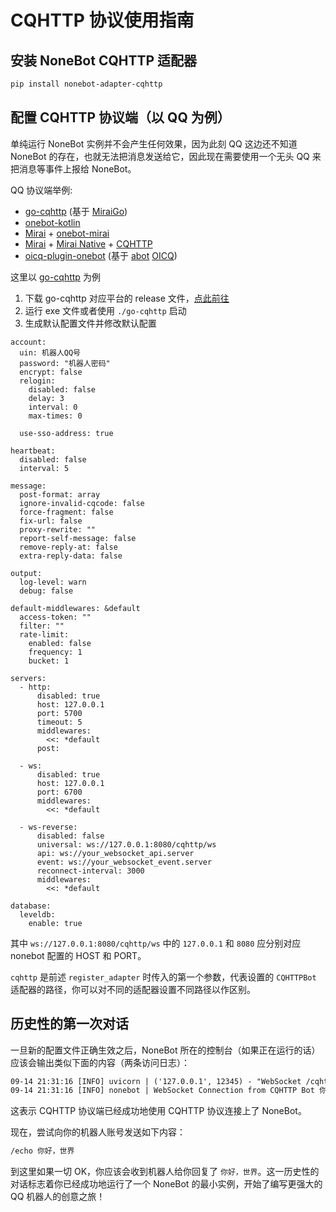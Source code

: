 # CQHTTP 协议使用指南

## 安装 NoneBot CQHTTP 适配器

```bash
pip install nonebot-adapter-cqhttp
```

## 配置 CQHTTP 协议端（以 QQ 为例）

单纯运行 NoneBot 实例并不会产生任何效果，因为此刻 QQ 这边还不知道 NoneBot 的存在，也就无法把消息发送给它，因此现在需要使用一个无头 QQ 来把消息等事件上报给 NoneBot。

QQ 协议端举例:

- [go-cqhttp](https://github.com/Mrs4s/go-cqhttp) (基于 [MiraiGo](https://github.com/Mrs4s/MiraiGo))
- [onebot-kotlin](https://github.com/yyuueexxiinngg/onebot-kotlin)
- [Mirai](https://github.com/mamoe/mirai) + [onebot-mirai](https://github.com/yyuueexxiinngg/onebot-kotlin)
- [Mirai](https://github.com/mamoe/mirai) + [Mirai Native](https://github.com/iTXTech/mirai-native) + [CQHTTP](https://github.com/richardchien/coolq-http-api)
- [oicq-plugin-onebot](https://github.com/takayama-lily/onebot) (基于 [abot](https://github.com/takayama-lily/abot) [OICQ](https://github.com/takayama-lily/oicq))

这里以 [go-cqhttp](https://github.com/Mrs4s/go-cqhttp) 为例

1. 下载 go-cqhttp 对应平台的 release 文件，[点此前往](https://github.com/Mrs4s/go-cqhttp/releases)
2. 运行 exe 文件或者使用 `./go-cqhttp` 启动
3. 生成默认配置文件并修改默认配置

```yml{2,3,18,57,58}
account:
  uin: 机器人QQ号
  password: "机器人密码"
  encrypt: false
  relogin:
    disabled: false
    delay: 3
    interval: 0
    max-times: 0

  use-sso-address: true

heartbeat:
  disabled: false
  interval: 5

message:
  post-format: array
  ignore-invalid-cqcode: false
  force-fragment: false
  fix-url: false
  proxy-rewrite: ""
  report-self-message: false
  remove-reply-at: false
  extra-reply-data: false

output:
  log-level: warn
  debug: false

default-middlewares: &default
  access-token: ""
  filter: ""
  rate-limit:
    enabled: false
    frequency: 1
    bucket: 1

servers:
  - http:
      disabled: true
      host: 127.0.0.1
      port: 5700
      timeout: 5
      middlewares:
        <<: *default
      post:

  - ws:
      disabled: true
      host: 127.0.0.1
      port: 6700
      middlewares:
        <<: *default

  - ws-reverse:
      disabled: false
      universal: ws://127.0.0.1:8080/cqhttp/ws
      api: ws://your_websocket_api.server
      event: ws://your_websocket_event.server
      reconnect-interval: 3000
      middlewares:
        <<: *default

database:
  leveldb:
    enable: true
```

其中 `ws://127.0.0.1:8080/cqhttp/ws` 中的 `127.0.0.1` 和 `8080` 应分别对应 nonebot 配置的 HOST 和 PORT。

`cqhttp` 是前述 `register_adapter` 时传入的第一个参数，代表设置的 `CQHTTPBot` 适配器的路径，你可以对不同的适配器设置不同路径以作区别。

## 历史性的第一次对话

一旦新的配置文件正确生效之后，NoneBot 所在的控制台（如果正在运行的话）应该会输出类似下面的内容（两条访问日志）：

```default
09-14 21:31:16 [INFO] uvicorn | ('127.0.0.1', 12345) - "WebSocket /cqhttp/ws" [accepted]
09-14 21:31:16 [INFO] nonebot | WebSocket Connection from CQHTTP Bot 你的QQ号 Accepted!
```

这表示 CQHTTP 协议端已经成功地使用 CQHTTP 协议连接上了 NoneBot。

现在，尝试向你的机器人账号发送如下内容：

```default
/echo 你好，世界
```

到这里如果一切 OK，你应该会收到机器人给你回复了 `你好，世界`。这一历史性的对话标志着你已经成功地运行了一个 NoneBot 的最小实例，开始了编写更强大的 QQ 机器人的创意之旅！

<ClientOnly>
  <Messenger :messages="[{ position: 'right', msg: '/echo 你好，世界' }, { position: 'left', msg: '你好，世界' }]"/>
</ClientOnly>
